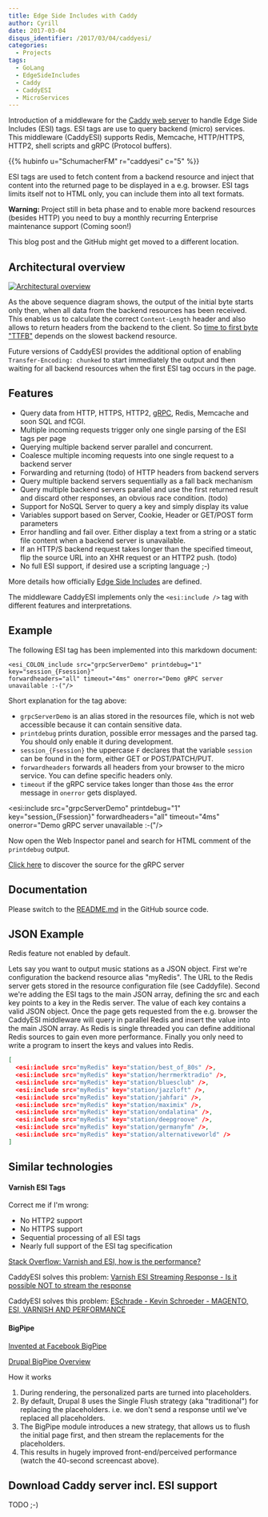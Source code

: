```yaml
---
title: Edge Side Includes with Caddy
author: Cyrill
date: 2017-03-04
disqus_identifier: /2017/03/04/caddyesi/
categories:
  - Projects
tags:
  - GoLang
  - EdgeSideIncludes
  - Caddy
  - CaddyESI
  - MicroServices
---
```


Introduction of a middleware for the <a href="https://caddyserver.com/" target="_blank">Caddy web server</a> 
to handle Edge Side Includes (ESI) tags. ESI tags are use to query backend
(micro) services. This middleware (CaddyESI) supports Redis, Memcache,
HTTP/HTTPS, HTTP2, shell scripts and gRPC (Protocol buffers).

<!--more-->

{{% hubinfo u="SchumacherFM" r="caddyesi" c="5" %}}

ESI tags are used to fetch content from a backend resource and inject that
content into the returned page to be displayed in a e.g. browser. ESI tags
limits itself not to HTML only, you can include them into all text formats.

**Warning:** Project still in beta phase and to enable more backend resources
(besides HTTP) you need to buy a monthly recurring Enterprise maintenance
support (Coming soon!)

This blog post and the GitHub might get moved to a different location.

## Architectural overview

[![Architectural overview](/posts/esi/caddy-esi-archi.png)](/posts/esi/caddy-esi-archi.png)

As the above sequence diagram shows, the output of the initial byte starts only
then, when all data from the backend resources has been received. This enables
us to calculate the correct `Content-Length` header and also allows to return
headers from the backend to the client. So <a href="https://en.wikipedia.org/wiki/Time_To_First_Byte" target="_blank">time to first byte &quot;TTFB&quot;</a>
depends on the slowest backend resource.

Future versions of CaddyESI provides the additional option of enabling
`Transfer-Encoding: chunked` to start immediately the output and then waiting
for all backend resources when the first ESI tag occurs in the page.

## Features

- Query data from HTTP, HTTPS, HTTP2, <a href="http://www.grpc.io" target="_blank">gRPC</a>, Redis, Memcache and soon SQL and fCGI.
- Multiple incoming requests trigger only one single parsing of the ESI tags per page
- Querying multiple backend server parallel and concurrent.
- Coalesce multiple incoming requests into one single request to a backend server
- Forwarding and returning (todo) of HTTP headers from backend servers
- Query multiple backend servers sequentially as a fall back mechanism
- Query multiple backend servers parallel and use the first returned result and
discard other responses, an obvious race condition. (todo)
- Support for NoSQL Server to query a key and simply display its value
- Variables support based on Server, Cookie, Header or GET/POST form parameters
- Error handling and fail over. Either display a text from a string or a static
file content when a backend server is unavailable.
- If an HTTP/S backend request takes longer than the specified timeout, flip the
source URL into an XHR request or an HTTP2 push. (todo)
- No full ESI support, if desired use a scripting language ;-)

More details how officially [Edge Side Includes](https://en.wikipedia.org/wiki/Edge_Side_Includes) are defined.

The middleware CaddyESI implements only the `<esi:include />` tag with different
features and interpretations.

## Example

The following ESI tag has been implemented into this markdown document:

    <esi_COLON_include src="grpcServerDemo" printdebug="1" key="session_{Fsession}" 
    forwardheaders="all" timeout="4ms" onerror="Demo gRPC server unavailable :-("/>

Short explanation for the tag above:

- `grpcServerDemo` is an alias stored in the resources file, which is not web accessible because it can contain sensitive data.
- `printdebug` prints duration, possible error messages and the parsed tag. You should only enable it during development.
- `session_{Fsession}` the uppercase `F` declares that the variable `session` can be found in the form, either GET or POST/PATCH/PUT.
- `forwardheaders` forwards all headers from your browser to the micro service. You can define specific headers only.
- `timeout` if the gRPC service takes longer than those `4ms` the error message in `onerror` gets displayed.

<esi:include src="grpcServerDemo" printdebug="1" key="session_{Fsession}" forwardheaders="all" timeout="4ms" onerror="Demo gRPC server unavailable :-("/>

Now open the Web Inspector panel and search for HTML comment of the `printdebug` output.

<a href="https://github.com/SchumacherFM/caddyesi/blob/master/esitag/backend/grpc_server_main_demo.go" target="_blank">Click here</a> to discover the source for the gRPC server

## Documentation

Please switch to the [README.md](https://github.com/SchumacherFM/caddyesi/blob/master/README.md#plugin-configuration-optional) in the GitHub source code.

## JSON Example

Redis feature not enabled by default.

Lets say you want to output music stations as a JSON object. First we're
configuration the backend resource alias "myRedis". The URL to the Redis server
gets stored in the resource configuration file (see Caddyfile). Second we're
adding the ESI tags to the main JSON array, defining the src and each key points
to a key in the Redis server. The value of each key contains a valid JSON
object. Once the page gets requested from the e.g. browser the CaddyESI
middleware will query in parallel Redis and insert the value into the main JSON
array. As Redis is single threaded you can define additional Redis sources to
gain even more performance. Finally you only need to write a program to insert
the keys and values into Redis.

```json
[
  <esi:include src="myRedis" key="station/best_of_80s" />,
  <esi:include src="myRedis" key="station/herrmerktradio" />,
  <esi:include src="myRedis" key="station/bluesclub" />,
  <esi:include src="myRedis" key="station/jazzloft" />,
  <esi:include src="myRedis" key="station/jahfari" />,
  <esi:include src="myRedis" key="station/maximix" />,
  <esi:include src="myRedis" key="station/ondalatina" />,
  <esi:include src="myRedis" key="station/deepgroove" />,
  <esi:include src="myRedis" key="station/germanyfm" />,
  <esi:include src="myRedis" key="station/alternativeworld" />
]
```

## Similar technologies

#### Varnish ESI Tags

Correct me if I'm wrong:

- No HTTP2 support
- No HTTPS support
- Sequential processing of all ESI tags
- Nearly full support of the ESI tag specification

<a href="http://stackoverflow.com/questions/5960598/varnish-and-esi-how-is-the-performance" target="_blank">Stack Overflow: Varnish and ESI, how is the performance?</a>

CaddyESI solves this problem: <a href="http://serverfault.com/questions/737229/varnish-esi-streaming-response-is-it-possible-not-to-stream-the-response" target="_blank">Varnish ESI Streaming Response - Is it possible NOT to stream the response</a>

CaddyESI solves this problem: <a href="http://www.eschrade.com/page/magento-esi-varnish-and-performance/" target="_blank">ESchrade - Kevin Schroeder - MAGENTO, ESI, VARNISH AND PERFORMANCE</a>

#### BigPipe

<a href="https://www.facebook.com/notes/facebook-engineering/bigpipe-pipelining-web-pages-for-high-performance/389414033919" target="_blank">Invented at Facebook BigPipe</a>
 
<a href="https://www.drupal.org/docs/8/core/modules/bigpipe/overview" target="_blank">Drupal BigPipe Overview</a>

How it works

1. During rendering, the personalized parts are turned into placeholders.
2. By default, Drupal 8 uses the Single Flush strategy (aka "traditional") for replacing the placeholders. i.e. we don't send a response until we've replaced all placeholders.
3. The BigPipe module introduces a new strategy, that allows us to flush the initial page first, and then stream the replacements for the placeholders.
4. This results in hugely improved front-end/perceived performance (watch the 40-second screencast above).

## Download Caddy server incl. ESI support

TODO ;-)

